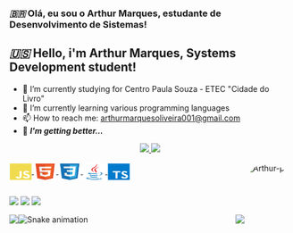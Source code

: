 ### <i>🇧🇷</i> Olá, eu sou o Arthur Marques, estudante de Desenvolvimento de Sistemas!
## <i>🇺🇸</i> Hello, i'm Arthur Marques, Systems Development student!

- 🏫 I’m currently studying for Centro Paula Souza - ETEC "Cidade do Livro"
- 🧠 I’m currently learning various programming languages
- 📫 How to reach me: arthurmarquesoliveira001@gmail.com
- 🚀 <i><strong>I'm getting better...</strong></i>

<div align="center">
  <a href="https://github.com/arthurm9">
  <img height="180em" src="https://github-readme-stats.vercel.app/api?username=arthurm9&show_icons=true&theme=github_dark&include_all_commits=true&count_private=true"/>
  <img height="180em" src="https://github-readme-stats.vercel.app/api/top-langs/?username=arthurm9&layout=compact&langs_count=7&theme=github_dark"/>
</div>
<div style="diplay:block"><br>
  <img align="center" alt="Arthur-Js" height="30" width="40" src="https://raw.githubusercontent.com/devicons/devicon/master/icons/javascript/javascript-plain.svg">
  <img align="center" alt="Arthur-HTML" height="30" width="40" src="https://raw.githubusercontent.com/devicons/devicon/master/icons/html5/html5-original.svg">
  <img align="center" alt="Arthur-CSS" height="30" width="40" src="https://raw.githubusercontent.com/devicons/devicon/master/icons/css3/css3-original.svg">
  <img align="center" alt="Arthur-Java" height="30" width="40" src="https://raw.githubusercontent.com/devicons/devicon/master/icons/java/java-original.svg">
  <img align="center" alt="Arthur-Ts" height="30" width="40" src="https://raw.githubusercontent.com/devicons/devicon/master/icons/typescript/typescript-original.svg">
  <img align="right" alt="Arthur-pic" height="150" style="border-radius:50px;" src="https://64.media.tumblr.com/2883b3b7945f40db7ad5fcafd85b4e40/ca35023d4ce2986e-4d/s540x810/9247d7d245a0ded77acd8281fa78aa21535becd9.gifv">
</div>
  
  ##
 
<div> 
  <a href="https://twitter.com/lrdarthur" target="_blank"><img src="https://img.shields.io/badge/-Twitter-%230077B5?style=for-the-badge&logo=twitter&logoColor=white" target="_blank"></a> 
  <a href="https://www.instagram.com/m9arthur/" target="_blank"><img src="https://img.shields.io/badge/-Instagram-%23E4405F?style=for-the-badge&logo=instagram&logoColor=white" target="_blank"></a>
  <a href="https://www.linkedin.com/in/arthur-marques-937148232/" target="_blank"><img src="https://img.shields.io/badge/-LinkedIn-%230077B5?style=for-the-badge&logo=linkedin&logoColor=white" target="_blank"></a> 
  
  ![Snake animation](https://github.com/arthurm9/arthurm9/blob/output/github-contribution-grid-snake.svg)
  <a href="https://github.com/arthurm9/CarShop">
  <img align="left" src="https://github-readme-stats.vercel.app/api/pin/?username=arthurm9&repo=CarShop&theme=github_dark&show_owner=true" />
</a>
<a href="https://github.com/arthurm9/CarApp">
  <img align="right" src="https://github-readme-stats.vercel.app/api/pin/?username=arthurm9&repo=CarApp&theme=github_dark&show_owner=true" />
</a>

</div>

